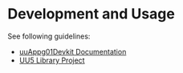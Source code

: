 # Development and Usage

See following guidelines:

- [uuAppg01Devkit Documentation](https://uuapp.plus4u.net/uu-bookkit-maing01/e884539c8511447a977c7ff070e7f2cf/book)
- [UU5 Library Project](https://uuapp.plus4u.net/uu-bookkit-maing01/e884539c8511447a977c7ff070e7f2cf/book/page?code=uuLibCreation)
